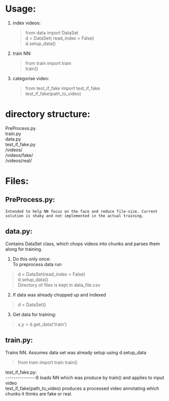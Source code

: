 Usage:  
===============  
1. index videos:  
    > from data import DataSet  
    > d = DataSet( read_index = False)  
    > d.setup_data()  
2. train NN:  
    > from train import train  
    > train()  
3. categorise video:  
    > from test_if_fake import test_if_fake  
    > test_if_fake(path_to_video)  


directory structure:  
===============  
PreProcess.py  
train.py  
data.py  
test_if_fake.py  
/videos/  
/videos/fake/  
/videos/real/  


Files:  
===============  
PreProcess.py:  
---------------
    Intended to help NN focus on the face and reduce file-size. Current solution is shaky and not implemented in the actual training.  

data.py:  
---------------
Contains DataSet class, which chops videos into chunks and parses them along for training.  

1. Do this only once:  
To preprocess data run  
> d = DataSet(read_index = False)  
> d.setup_data()  
Directory of files is kept in data_file.csv  

2. If data was already chopped up and indexed  
> d = DataSet()  

3. Get data for training:  
> x,y = d.get_data('train')  

train.py: 
---------------
Trains NN. Assumes data set was already setup using d.setup_data
> from train import train
> train()

test_if_fake.py:  
---------------ß
loads NN which was produce by train() and applies to input video  
test_if_fake(path_to_video) produces a processed video annotating which chunks it thinks are fake or real.  

